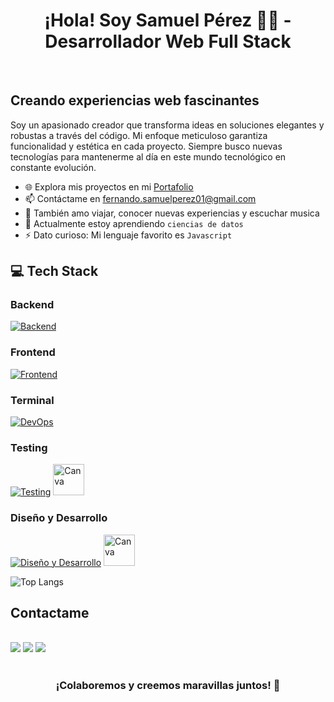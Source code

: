 <h1 align="center">¡Hola! Soy Samuel Pérez 👨‍💻 - Desarrollador Web Full Stack</h1>
  <br/>
  
## Creando experiencias web fascinantes

Soy un apasionado creador que transforma ideas en soluciones elegantes y robustas a través del código. Mi enfoque meticuloso garantiza funcionalidad y estética en cada proyecto. Siempre busco nuevas tecnologías para mantenerme al día en este mundo tecnológico en constante evolución.

- 🌐 Explora mis proyectos en mi [Portafolio](https://portfolio-samuel-developer.netlify.app/)
- 📫 Contáctame en fernando.samuelperez01@gmail.com
- 💖 También amo viajar, conocer nuevas experiencias y escuchar musica
- 🌱 Actualmente estoy aprendiendo `ciencias de datos`
- ⚡ Dato curioso: Mi lenguaje favorito es `Javascript`

## 💻 Tech Stack
  ### Backend
  [![Backend](https://skillicons.dev/icons?i=ruby,postgresql,rails,nodejs,aws)](https://skillicons.dev)

  ### Frontend
  [![Frontend](https://skillicons.dev/icons?i=html,css,javascript,react,vuejs,vite,emotion)](https://skillicons.dev)

  ### Terminal 
  [![DevOps](https://skillicons.dev/icons?i=linux,git,powershell,bash)](https://skillicons.dev)

  ### Testing
  [![Testing](https://skillicons.dev/icons?i=jest)](https://skillicons.dev) 
  <a href="https://www.cypress.io/">
    <img src="https://asset.brandfetch.io/idIq_kF0rb/idv3zwmSiY.jpeg" alt="Canva" width="50" height="50">
  </a>


  ### Diseño y Desarrollo
  [![Diseño y Desarrollo](https://skillicons.dev/icons?i=figma,vscode)](https://skillicons.dev)
  <a href="https://www.canva.com/">
    <img src="https://1000marcas.net/wp-content/uploads/2020/01/Canva-logo.png" alt="Canva" width="auto" height="50" >
  </a>
    
  ![Top Langs](https://github-readme-stats.vercel.app/api/top-langs/?username=SamuelPereZz&layout=compact)
  
  ## Contactame

  <div style="display: inline_block"><br> 
    <a href="fernando.samuelperez01@gmail.com" target="_blank"><img src="https://img.shields.io/badge/Gmail-D14836?style=for-the-badge&logo=gmail&logoColor=white" ></a>
    <a href="https://www.linkedin.com/in/samperezr1/" target="_blank"><img src="https://img.shields.io/badge/-LinkedIn-%230077B5?style=for-the-badge&logo=linkedin&logoColor=white" target="_blank"></a>
    <a href="https://www.instagram.com/samuel_perezz00/" target="_blank"><img src="https://img.shields.io/badge/-Instagram-%23E4405F?style=for-the-badge&logo=instagram&logoColor=white" target="_blank"></a>
  </div>
  
  <br/>
  <h3 align="center">¡Colaboremos y creemos maravillas juntos! 🚀</h3>
